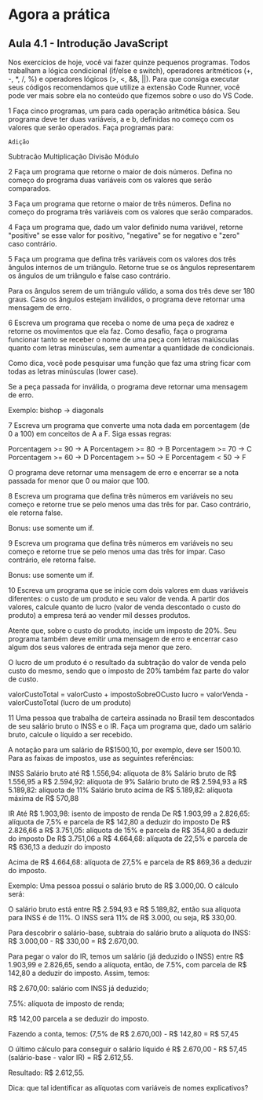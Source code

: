# Agora a prática

## Aula 4.1 - Introdução JavaScript
Nos exercícios de hoje, você vai fazer quinze pequenos programas. Todos trabalham a lógica condicional (if/else e switch), operadores aritméticos (+, -, *, /, %) e operadores lógicos (>, <, &&, ||). Para que consiga executar seus códigos recomendamos que utilize a extensão Code Runner, você pode ver mais sobre ela no conteúdo que fizemos sobre o uso do VS Code.

1 Faça cinco programas, um para cada operação aritmética básica. Seu programa deve ter duas variáveis, a e b, definidas no começo com os valores que serão operados. Faça programas para:

    Adição
  Subtracão
  Multiplicação
  Divisão
  Módulo

2 Faça um programa que retorne o maior de dois números. Defina no começo do programa duas variáveis com os valores que serão comparados.

3 Faça um programa que retorne o maior de três números. Defina no começo do programa três variáveis com os valores que serão comparados.
  
4 Faça um programa que, dado um valor definido numa variável, retorne "positive" se esse valor for positivo, "negative" se for negativo e "zero" caso contrário.

5 Faça um programa que defina três variáveis com os valores dos três ângulos internos de um triângulo. Retorne true se os ângulos representarem os ângulos de um triângulo e false caso contrário.
  
  Para os ângulos serem de um triângulo válido, a soma dos três deve ser 180 graus. Caso os ângulos estejam inválidos, o programa deve retornar uma mensagem de erro.
  
6 Escreva um programa que receba o nome de uma peça de xadrez e retorne os movimentos que ela faz.
  Como desafio, faça o programa funcionar tanto se receber o nome de uma peça com letras maiúsculas quanto com letras minúsculas, sem aumentar a quantidade de condicionais.

Como dica, você pode pesquisar uma função que faz uma string ficar com todas as letras minúsculas (lower case).

  Se a peça passada for inválida, o programa deve retornar uma mensagem de erro.

  Exemplo: bishop -> diagonals

7 Escreva um programa que converte uma nota dada em porcentagem (de 0 a 100) em conceitos de A a F. Siga essas regras:

  Porcentagem >= 90 -> A
  Porcentagem >= 80 -> B
  Porcentagem >= 70 -> C
  Porcentagem >= 60 -> D
  Porcentagem >= 50 -> E
  Porcentagem < 50 -> F

  O programa deve retornar uma mensagem de erro e encerrar se a nota passada for menor que 0 ou maior que 100.

8 Escreva um programa que defina três números em variáveis no seu começo e retorne true se pelo menos uma das três for par. Caso contrário, ele retorna false.

  Bonus: use somente um if.

9 Escreva um programa que defina três números em variáveis no seu começo e retorne true se pelo menos uma das três for ímpar. Caso contrário, ele retorna false.

  Bonus: use somente um if.

10 Escreva um programa que se inicie com dois valores em duas variáveis diferentes: o custo de um produto e seu valor de venda. A partir dos valores, calcule quanto de lucro (valor de venda descontado o custo do produto) a empresa terá ao vender mil desses produtos.

  Atente que, sobre o custo do produto, incide um imposto de 20%.
  Seu programa também deve emitir uma mensagem de erro e encerrar caso algum dos seus valores de entrada seja menor que zero.

  O lucro de um produto é o resultado da subtração do valor de venda pelo custo do mesmo, sendo que o imposto de 20% também faz parte do valor de custo.

  valorCustoTotal = valorCusto + impostoSobreOCusto
  lucro = valorVenda - valorCustoTotal (lucro de um produto)

11 Uma pessoa que trabalha de carteira assinada no Brasil tem descontados de seu salário bruto o INSS e o IR. Faça um programa que, dado um salário bruto, calcule o líquido a ser recebido.

  A notação para um salário de R$1500,10, por exemplo, deve ser 1500.10. Para as faixas de impostos, use as seguintes referências:

  INSS
  Salário bruto até R$ 1.556,94: alíquota de 8%
  Salário bruto de R$ 1.556,95 a R$ 2.594,92: alíquota de 9%
  Salário bruto de R$ 2.594,93 a R$ 5.189,82: alíquota de 11%
  Salário bruto acima de R$ 5.189,82: alíquota máxima de R$ 570,88

  IR
  Até R$ 1.903,98: isento de imposto de renda
  De R$ 1.903,99 a 2.826,65: alíquota de 7,5% e parcela de R$ 142,80 a deduzir do imposto
  De R$ 2.826,66 a R$ 3.751,05: alíquota de 15% e parcela de R$ 354,80 a deduzir do imposto
  De R$ 3.751,06 a R$ 4.664,68: alíquota de 22,5% e parcela de R$ 636,13 a deduzir do imposto

  Acima de R$ 4.664,68: alíquota de 27,5% e parcela de R$ 869,36 a deduzir do imposto.
  
  Exemplo: Uma pessoa possui o salário bruto de R$ 3.000,00. O cálculo será:
  
  O salário bruto está entre R$ 2.594,93 e R$ 5.189,82, então sua alíquota para INSS é de 11%. O INSS será 11% de R$ 3.000, ou seja, R$ 330,00.
  
  Para descobrir o salário-base, subtraia do salário bruto a alíquota do INSS: R$ 3.000,00 - R$ 330,00 = R$ 2.670,00.
  
  Para pegar o valor do IR, temos um salário (já deduzido o INSS) entre R$ 1.903,99 e 2.826,65, sendo a alíquota, então, de 7.5%, com parcela de R$ 142,80 a deduzir do imposto. Assim, temos:

  R$ 2.670,00: salário com INSS já deduzido;
  
  7.5%: alíquota de imposto de renda;
  
  R$ 142,00 parcela a se deduzir do imposto.
  
  Fazendo a conta, temos: (7,5% de R$ 2.670,00) - R$ 142,80 = R$ 57,45
  
  O último cálculo para conseguir o salário líquido é R$ 2.670,00 - R$ 57,45 (salário-base - valor IR) = R$ 2.612,55.
  
  Resultado: R$ 2.612,55.

Dica: que tal identificar as alíquotas com variáveis de nomes explicativos?